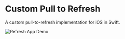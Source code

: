 Custom Pull to Refresh
======================

A custom pull-to-refresh implementation for iOS in Swift.

![Refresh App Demo](https://raw.githubusercontent.com/JackrabbitMobile/JackrabbitRefreshSwift/master/pull-to-refresh.gif)